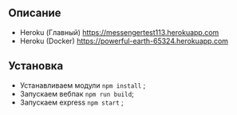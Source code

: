 ## Описание
- Heroku (Главный) https://messengertest113.herokuapp.com
- Heroku (Docker) https://powerful-earth-65324.herokuapp.com 

## Установка
- Устанавливаем модули `npm install` ;
- Запускаем вебпак `npm run build`;
- Запускаем express `npm start` ;
